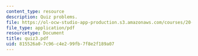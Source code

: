 ```yaml
---
content_type: resource
description: Quiz problems.
file: https://ol-ocw-studio-app-production.s3.amazonaws.com/courses/20-011j-statistical-thermodynamics-of-biomolecular-systems-be-011j-spring-2004/815526a07c96c4e299fb7f8e2f189a07_quiz3.pdf
file_type: application/pdf
resourcetype: Document
title: quiz3.pdf
uid: 815526a0-7c96-c4e2-99fb-7f8e2f189a07
---
```

